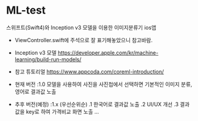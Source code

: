 # ML-test
스위프트(Swift4)와 Inception v3 모델을 이용한 이미지분류기 ios앱

* ViewController.swift에 주석으로 잘 표기해놓았으니 참고바람.

- Inception v3 모델
https://developer.apple.com/kr/machine-learning/build-run-models/

- 참고 튜토리얼
https://www.appcoda.com/coreml-introduction/

- 현재 버전 :1.0 모델을 사용하여 사진을 사진첩에서 선택하면 기본적인 이미지 분류, 영어로 결과값 노출
- 추후 버전(예정) :1.x (우선순위순) 
                 .1 한국어로 결과값 노출 
                 .2 UI/UX 개선
                 .3 결과값을 key로 하여 가격비교 화면 노출
                 ...
